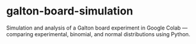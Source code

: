 # galton-board-simulation
Simulation and analysis of a Galton board experiment in Google Colab — comparing experimental, binomial, and normal distributions using Python.
